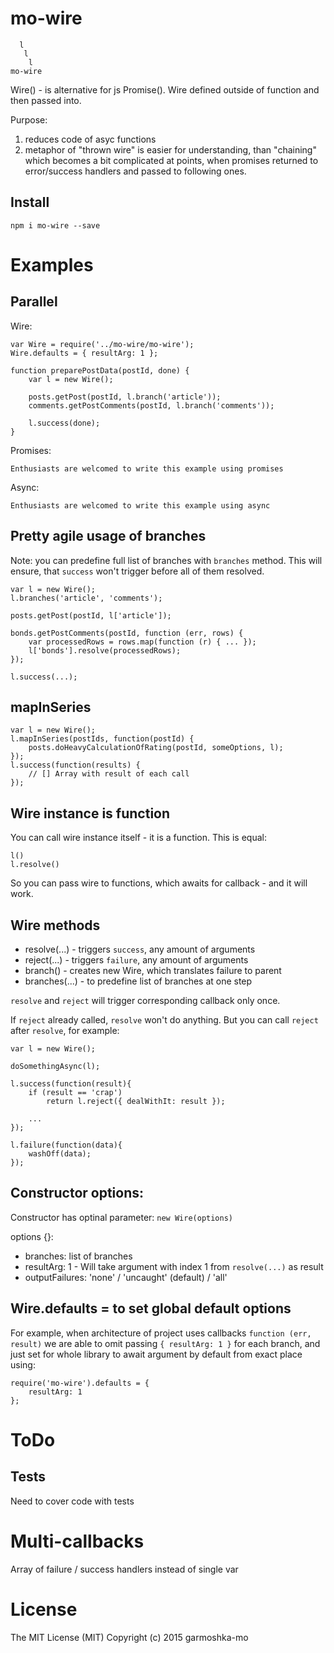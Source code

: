 # mo-wire

````
  l
   l
    l
mo-wire
````

Wire() - is alternative for js Promise().
Wire defined outside of function and then passed into.

Purpose: 

1. reduces code of asyc functions 
1. metaphor of "thrown wire" is easier for understanding, than "chaining" which becomes a bit complicated at points, when promises returned to error/success handlers and passed to following ones.

## Install

````
npm i mo-wire --save
````

# Examples

## Parallel

Wire:
````
var Wire = require('../mo-wire/mo-wire');
Wire.defaults = { resultArg: 1 };

function preparePostData(postId, done) {
    var l = new Wire();

    posts.getPost(postId, l.branch('article'));
    comments.getPostComments(postId, l.branch('comments'));

    l.success(done);
}
````

Promises:
````
Enthusiasts are welcomed to write this example using promises
````

Async:
````
Enthusiasts are welcomed to write this example using async
````

## Pretty agile usage of branches

Note: you can predefine full list of branches with `branches` method.
This will ensure, that `success` won't trigger before all of them resolved.

````
var l = new Wire();
l.branches('article', 'comments');

posts.getPost(postId, l['article']);

bonds.getPostComments(postId, function (err, rows) {
    var processedRows = rows.map(function (r) { ... });
    l['bonds'].resolve(processedRows);
});

l.success(...);
````

## mapInSeries

````
var l = new Wire();
l.mapInSeries(postIds, function(postId) {
    posts.doHeavyCalculationOfRating(postId, someOptions, l);
});
l.success(function(results) {
    // [] Array with result of each call
});
````

## Wire instance is function

You can call wire instance itself - it is a function. This is equal:
````
l()
l.resolve()
````
So you can pass wire to functions, which awaits for callback - and it will work.

## Wire methods

- resolve(...) - triggers `success`, any amount of arguments
- reject(...) - triggers `failure`, any amount of arguments
- branch() - creates new Wire, which translates failure to parent
- branches(...) - to predefine list of branches at one step

`resolve` and `reject` will trigger corresponding callback only once.

If `reject` already called, `resolve` won't do anything.
But you can call `reject` after `resolve`, for example:

````
var l = new Wire();

doSomethingAsync(l);

l.success(function(result){
    if (result == 'crap')
        return l.reject({ dealWithIt: result });

    ...
});

l.failure(function(data){
    washOff(data);
});
````

## Constructor options:

Constructor has optinal parameter: `new Wire(options)`

options {}: 
- branches: list of branches
- resultArg: 1 - Will take argument with index 1 from `resolve(...)` as result
- outputFailures: 'none' / 'uncaught' (default) / 'all'

## Wire.defaults = to set global default options

For example, when architecture of project uses
callbacks `function (err, result)` we are able to omit passing `{ resultArg: 1 }` for each branch,
and just set for whole library to await argument by default from exact place using:
````
require('mo-wire').defaults = { 
    resultArg: 1 
};
````

# ToDo

## Tests

Need to cover code with tests

# Multi-callbacks

Array of failure / success handlers instead of single var

# License

The MIT License (MIT)
Copyright (c) 2015 garmoshka-mo
